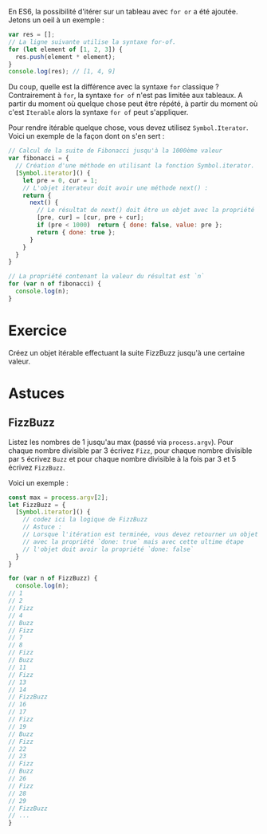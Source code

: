 En ES6, la possibilité d'itérer sur un tableau avec `for or` a été ajoutée. Jetons un oeil à un exemple :

```javascript
var res = [];
// La ligne suivante utilise la syntaxe for-of.
for (let element of [1, 2, 3]) {
  res.push(element * element);
}
console.log(res); // [1, 4, 9]
```

Du coup, quelle est la différence avec la syntaxe `for` classique ? Contrairement à `for`, la syntaxe `for of` n'est pas limitée aux tableaux. A partir du moment où quelque chose peut être répété, à partir du moment où c'est `Iterable` alors la syntaxe `for of` peut s'appliquer.

Pour rendre itérable quelque chose, vous devez utilisez `Symbol.Iterator`. Voici un exemple de la façon dont on s'en sert :

```javascript
// Calcul de la suite de Fibonacci jusqu'à la 1000ème valeur
var fibonacci = {
  // Création d'une méthode en utilisant la fonction Symbol.iterator.
  [Symbol.iterator]() {
    let pre = 0, cur = 1;
    // L'objet iterateur doit avoir une méthode next() :
    return {
      next() {
        // Le résultat de next() doit être un objet avec la propriété `done` dont l'état défini si l'itération est terminée ou non.
        [pre, cur] = [cur, pre + cur];
        if (pre < 1000)  return { done: false, value: pre };
        return { done: true };
      }
    }
  }
}

// La propriété contenant la valeur du résultat est `n`
for (var n of fibonacci) {
  console.log(n);
}
```

# Exercice

Créez un objet itérable effectuant la suite FizzBuzz jusqu'à une certaine valeur.

# Astuces

## FizzBuzz

Listez les nombres de 1 jusqu'au max (passé via `process.argv`). Pour chaque nombre divisible par 3 écrivez `Fizz`, pour chaque nombre divisible par `5` écrivez `Buzz` et pour chaque nombre divisible à la fois par 3 et 5 écrivez `FizzBuzz`.

Voici un exemple :

```javascript
const max = process.argv[2];
let FizzBuzz = {
  [Symbol.iterator]() {
    // codez ici la logique de FizzBuzz
    // Astuce :
    // Lorsque l'itération est terminée, vous devez retourner un objet
    // avec la propriété `done: true` mais avec cette ultime étape
    // l'objet doit avoir la propriété `done: false`
  }
}

for (var n of FizzBuzz) {
  console.log(n);
// 1
// 2
// Fizz
// 4
// Buzz
// Fizz
// 7
// 8
// Fizz
// Buzz
// 11
// Fizz
// 13
// 14
// FizzBuzz
// 16
// 17
// Fizz
// 19
// Buzz
// Fizz
// 22
// 23
// Fizz
// Buzz
// 26
// Fizz
// 28
// 29
// FizzBuzz
// ...
}

```
